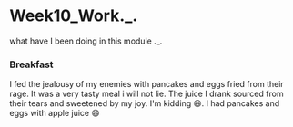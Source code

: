# Week10_Work._.
what have I been doing in this module ._.


### Breakfast
I fed the jealousy of my enemies with pancakes and eggs fried from their rage. It was a very tasty meal i will not lie. The juice I drank sourced from their tears and sweetened by my joy. I'm kidding :laughing:. I had pancakes and eggs with apple juice :smile:
